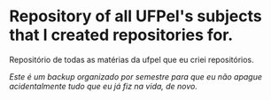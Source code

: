 # Repository of all UFPel's subjects that I created repositories for.
Repositório de todas as matérias da ufpel que eu criei repositórios.

*Este é um backup organizado por semestre para que eu não apague acidentalmente tudo que eu já fiz na vida, de novo.*
